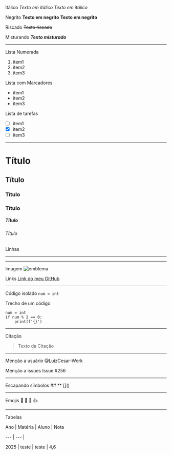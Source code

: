 Itálico
*Texto em itálico*
_Texto em itálico_

Negrito
**Texto em negrito**
__Texto em negrito__

Riscado
~~Texto riscado~~

Misturando
_**Texto misturado**_

---

Lista Numerada
1. item1
2. item2
3. item3

Lista com Marcadores
* item1
* item2
* item3

Lista de tarefas
- [ ] item1
- [x] item2
- [ ] item3

---

# Título
## Título
### Título
### Título
##### Título
###### Título

Linhas
***
---

Imagem
![emblema](https://images.icon-icons.com/4300/PNG/96/coding_development_script_programming_code_software_icon_266982.png)

Links
[Link do meu GitHub](https://github.com/LuizCesar-Work)

---

Código isolado
`num = int`

Trecho de um código
```
num = int
if num % 2 == 0:
    print(f'{}')
```

---

Citação
> Texto da Citação

---

Menção a usuário
@LuizCesar-Work

Menção a issues
Issue #256

---

Escapando símbolos
\##
\**
\[]()

---

Emojis
:clap:
:eyes:
:muscle:
:+1:

---

Tabelas

Ano | Matéria | Aluno | Nota

--- | --- |

2025 | teste | teste | 4,6

